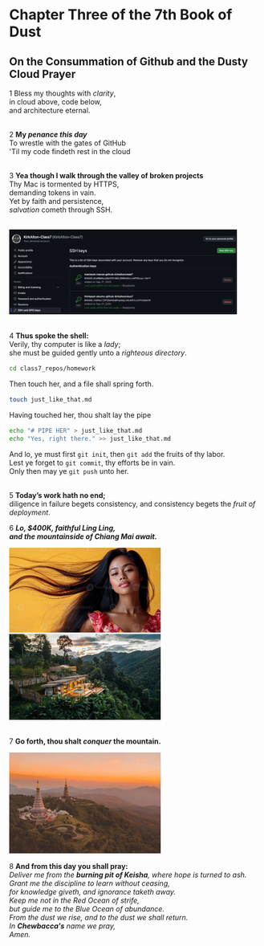 
# Chapter Three of the 7th Book of Dust
## On the Consummation of Github and the Dusty Cloud Prayer
1   Bless my thoughts with <i>clarity</i>, <br>
in cloud above, code below, <br>
and architecture eternal. <br>
<br>

2   <b>My <i>penance this day</i></b> <br>
To wrestle with the gates of GitHub <br>
'Til my code findeth rest in the cloud <br>
<br>

3   <b>Yea though I walk through the valley of broken projects</b> <br>
Thy Mac is tormented by HTTPS,<br>
demanding tokens in vain.<br>
Yet by faith and persistence,<br>
<i>salvation</i> cometh through SSH.<br>

<br>
<img src="images/public_ssh_keys.png" alt="Public SSH Keys" width="90%">
<br> <br>

4   <b>Thus spoke the shell:</b></span> <br>
Verily, thy computer is like a <i>lady</i>; <br>
she must be guided gently unto a <i>righteous directory</i>.
```sh
cd class7_repos/homework
```

Then touch her, and a file shall spring forth.
```sh
touch just_like_that.md
```

Having touched her, thou shalt lay the pipe 
```sh
echo "# PIPE HER" > just_like_that.md
echo "Yes, right there." >> just_like_that.md
```

And lo, ye must first `git init`, then `git add` the fruits of thy labor. <br>
Lest ye forget to `git commit`, thy efforts be in vain. <br>
Only then may ye `git push` unto her. <br>
<br>

5 <b>Today’s work hath no end;</b> <br>
diligence in failure begets consistency, and consistency begets the <i>fruit of deployment</i>.
<br>

6   <b><i>Lo, $400K, faithful Ling Ling, <br>
and the mountainside of Chiang Mai await.</i></b> <br>

<img src="images/indonesian_woman.jpeg" alt="Indonesian Woman" width="60%">
<br>

<img src="images/chiang_mai_home.jpeg" alt="Chiang Mai Home " width="60%">
<br>
<br>

7 <b>Go forth, thou shalt <i>conquer</i> the mountain.</b> <br>

<img src="images/chiang_mai_mountains_2.jpg" alt="Chiang Mai Mountains 2" width="60%">
<br>

8   <b>And from this day you shall pray:</b> <br>
<i>Deliver me from the <b>burning pit of Keisha</b>, where hope is turned to ash. <br>
Grant me the discipline to learn without ceasing, <br>
for knowledge giveth, and ignorance taketh away. <br>
Keep me not in the Red Ocean of strife, <br>
but guide me to the Blue Ocean of abundance. <br>
From the dust we rise, and to the dust we shall return. <br>
In <b>Chewbacca's</b> name we pray, <br>
Amen.</i>



